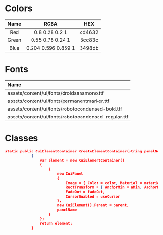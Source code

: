 # Colors
|Name|RGBA|HEX|
|:---:|:---:|:---:|
|Red|0.8 0.28 0.2 1|cd4632|
|Green|0.55 0.78 0.24 1|8cc83c|
|Blue|0.204 0.596 0.859 1|3498db|

# Fonts
|Name|
|:---|
|assets/content/ui/fonts/droidsansmono.ttf|
|assets/content/ui/fonts/permanentmarker.ttf|
|assets/content/ui/fonts/robotocondensed-bold.ttf|
|assets/content/ui/fonts/robotocondensed-regular.ttf|

# Classes
```json
static public CuiElementContainer CreateElementContainer(string panelName, string color, string material, float fadeIn, float fadeOut, string aMin, string aMax, bool useCursor = false, string parent = "Overlay")
            {
                var element = new CuiElementContainer()
                {
                    {
                        new CuiPanel
                        {
                            Image = { Color = color, Material = material, FadeIn = fadeIn },
                            RectTransform = { AnchorMin = aMin, AnchorMax = aMax },
                            FadeOut = fadeOut,
                            CursorEnabled = useCursor
                        },
                        new CuiElement().Parent = parent,
                        panelName
                    }
                };
                return element;
            }
```            
